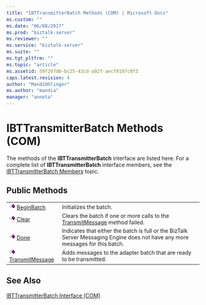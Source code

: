 ```yaml
---
title: "IBTTransmitterBatch Methods (COM) | Microsoft Docs"
ms.custom: ""
ms.date: "06/08/2017"
ms.prod: "biztalk-server"
ms.reviewer: ""
ms.service: "biztalk-server"
ms.suite: ""
ms.tgt_pltfrm: ""
ms.topic: "article"
ms.assetid: 59f297d0-bc25-43cd-a92f-aecf9197c0f3
caps.latest.revision: 4
author: "MandiOhlinger"
ms.author: "mandia"
manager: "anneta"
---
```

# IBTTransmitterBatch Methods (COM)
The methods of the **IBTTransmitterBatch** interface are listed here. For a complete list of **IBTTransmitterBatch** interface members, see the [IBTTransmitterBatch Members](../core/ibttransmitterbatch-members-com.md) topic.  
  
## Public Methods  
  
|||  
|-|-|  
|![](../core/media/pubmethod.gif "pubmethod") [BeginBatch](../core/ibttransmitterbatch-beginbatch-method-com.md)|Initializes the batch.|  
|![](../core/media/pubmethod.gif "pubmethod") [Clear](../core/ibttransmitterbatch-clear-method-com.md)|Clears the batch if one or more calls to the [TransmitMessage](../core/ibttransmitterbatch-transmitmessage-method-com.md) method failed.|  
|![](../core/media/pubmethod.gif "pubmethod") [Done](../core/ibttransmitterbatch-done-method-com.md)|Indicates that either the batch is full or the BizTalk Server Messaging Engine does not have any more messages for this batch.|  
|![](../core/media/pubmethod.gif "pubmethod") [TransmitMessage](../core/ibttransmitterbatch-transmitmessage-method-com.md)|Adds messages to the adapter batch that are ready to be transmitted.|  
  
## See Also  
 [IBTTransmitterBatch Interface (COM)](../core/ibttransmitterbatch-interface-com.md)